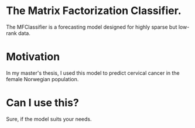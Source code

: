 # The Matrix Factorization Classifier.

The MFClassifier is a forecasting model designed for highly sparse but low-rank data.

# Motivation

In my master's thesis, I used this model to predict cervical cancer in the female Norwegian population. 

# Can I use this?

Sure, if the model suits your needs.
